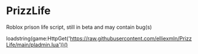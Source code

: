 # PrizzLife
Roblox prison life script, still in beta and may contain bug(s)


loadstring(game:HttpGet('https://raw.githubusercontent.com/elliexmln/PrizzLife/main/pladmin.lua'))()
